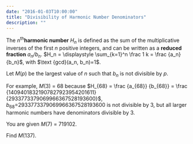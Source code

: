 ```yaml
---
date: "2016-01-03T10:00:00"
title: "Divisibility of Harmonic Number Denominators"
description: ""
---
```


<p>The <var>n</var><sup>th</sup><b>harmonic number</b> <var>H<sub>n</sub></var> is defined as the sum of the multiplicative inverses of the first <var>n</var> positive integers, and can be written as a <b>reduced fraction</b> <var>a<sub>n</sub>/b<sub>n</sub></var>.
$H_n = \displaystyle \sum_{k=1}^n \frac 1 k = \frac {a_n} {b_n}$, with $\text {gcd}(a_n, b_n)=1$.</p>
<p>Let <var>M</var>(<var>p</var>) be the largest value of <var>n</var> such that <var>b<sub>n</sub></var> is not divisible by <var>p</var>.</p>
<p>For example, <var>M</var>(3) = 68 because $H_{68} = \frac {a_{68}} {b_{68}} = \frac {14094018321907827923954201611} {2933773379069966367528193600}$, <var>b</var><sub>68</sub>=2933773379069966367528193600 is not divisible by 3, but all larger harmonic numbers have denominators divisible by 3.</p>
<p>You are given <var>M</var>(7) = 719102.</p>
<p>Find <var>M</var>(137).</p>

